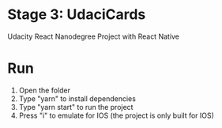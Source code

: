 # Stage 3: UdaciCards
Udacity React Nanodegree Project with React Native

# Run
1. Open the folder
2. Type "yarn" to install dependencies
3. Type "yarn start" to run the project
4. Press "i" to emulate for IOS (the project is only built for IOS)
